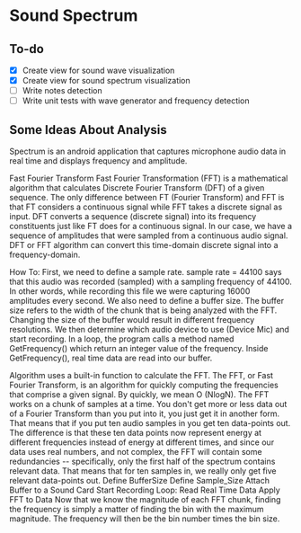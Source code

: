 # Sound Spectrum

## To-do

- [x] Create view for sound wave visualization
- [x] Create view for sound spectrum visualization
- [ ] Write notes detection
- [ ] Write unit tests with wave generator and frequency detection

## Some Ideas About Analysis

Spectrum is an android application that captures microphone audio data in real time 
and displays frequency and amplitude.

Fast Fourier Transform Fast Fourier Transformation (FFT) is a mathematical algorithm 
that calculates Discrete Fourier Transform (DFT) of a given sequence. The only difference 
between FT (Fourier Transform) and FFT is that FT considers a continuous signal while 
FFT takes a discrete signal as input. DFT converts a sequence (discrete signal) into its 
frequency constituents just like FT does for a continuous signal. In our case, we have 
a sequence of amplitudes that were sampled from a continuous audio signal. DFT or FFT 
algorithm can convert this time-domain discrete signal into a frequency-domain.

How To: First, we need to define a sample rate. sample rate = 44100 says that this audio 
was recorded (sampled) with a sampling frequency of 44100. In other words, while recording 
this file we were capturing 16000 amplitudes every second. We also need to define a buffer size. 
The buffer size refers to the width of the chunk that is being analyzed with the FFT. 
Changing the size of the buffer would result in different frequency resolutions. 
We then determine which audio device to use (Device Mic) and start recording. 
In a loop, the program calls a method named GetFrequency() which return an integer 
value of the frequency. Inside GetFrequency(), real time data are read into our buffer.

Algorithm uses a built-in function to calculate the FFT. The FFT, or Fast Fourier 
Transform, is an algorithm for quickly computing the frequencies that comprise a given signal. 
By quickly, we mean O (NlogN). The FFT works on a chunk of samples at a time. You don't get more 
or less data out of a Fourier Transform than you put into it, you just get it in another form. 
That means that if you put ten audio samples in you get ten data-points out. 
The difference is that these ten data points now represent energy at different frequencies 
instead of energy at different times, and since our data uses real numbers, 
and not complex, the FFT will contain some redundancies -- specifically, only the first half 
of the spectrum contains relevant data. That means that for ten samples in, we really only 
get five relevant data-points out. Define BufferSize Define Sample_Size Attach Buffer to a 
Sound Card Start Recording Loop: Read Real Time Data Apply FFT to Data Now that we know the 
magnitude of each FFT chunk, finding the frequency is simply a matter of finding the bin with 
the maximum magnitude. The frequency will then be the bin number times the bin size. 
